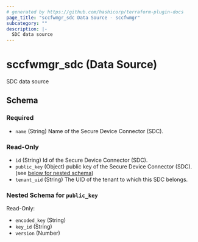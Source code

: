 ```yaml
---
# generated by https://github.com/hashicorp/terraform-plugin-docs
page_title: "sccfwmgr_sdc Data Source - sccfwmgr"
subcategory: ""
description: |-
  SDC data source
---
```


# sccfwmgr_sdc (Data Source)

SDC data source



<!-- schema generated by tfplugindocs -->
## Schema

### Required

- `name` (String) Name of the Secure Device Connector (SDC).

### Read-Only

- `id` (String) Id of the Secure Device Connector (SDC).
- `public_key` (Object) public key of the Secure Device Connector (SDC). (see [below for nested schema](#nestedatt--public_key))
- `tenant_uid` (String) The UID of the tenant to which this SDC belongs.

<a id="nestedatt--public_key"></a>
### Nested Schema for `public_key`

Read-Only:

- `encoded_key` (String)
- `key_id` (String)
- `version` (Number)
